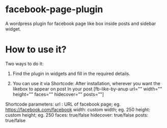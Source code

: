 # facebook-page-plugin
A wordpress plugin for facebook page like box inside posts and sidebar widget.

# How to use it?

Two ways to do it:

1. Find the plugin in widgets and fill in the required details.

2. You can use it via Shortcode:
After installation, wherever you want the likebox to appear on post In your post
[fb-like-by-anup  url="" width="" height="" faces="" hidecover="" posts=""]

Shortcode parameters:
url : URL of facebook page; eg. https://facebook.com/facebook
width: custom width; eg. 250
height: custom height; eg. 250
faces: true/false
hidecover: true/false
posts: true/false
